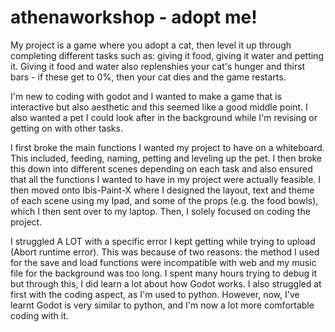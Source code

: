 # athenaworkshop - adopt me!

My project is a game where you adopt a cat, then level it up through completing different tasks such as: giving it food, giving it water and petting it. Giving it food and water also replenshies your cat's hunger and thirst bars - if these get to 0%, then your cat dies and the game restarts.

I'm new to coding with godot and I wanted to make a game that is interactive but also aesthetic and this seemed like a good middle point. I also wanted a pet I could look after in the background while I'm revising or getting on with other tasks.

I first broke the main functions I wanted my project to have on a whiteboard. This included, feeding, naming, petting and leveling up the pet. I then broke this down into different scenes depending on each task and also ensured that all the functions I wanted to have in my project were actually feasible. I then moved onto Ibis-Paint-X where I designed the layout, text and theme of each scene using my Ipad, and some of the props (e.g. the food bowls), which I then sent over to my laptop. Then, I solely focused on coding the project.

I struggled A LOT with a specific error I kept getting while trying to upload (Abort runtime error). This was because of two reasons: the method I used for the save and load functions were incompatible with web and my music file for the background was too long. I spent many hours trying to debug it but through this, I did learn a lot about how Godot works. I also struggled at first with the coding aspect, as I'm used to python. However, now, I've learnt Godot is very similar to python, and I'm now a lot more comfortable coding with it.
